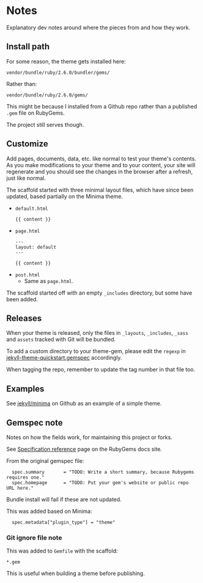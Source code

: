 # Notes

Explanatory dev notes around where the pieces from and how they work.

## Install path

For some reason, the theme gets installed here:

```
vendor/bundle/ruby/2.6.0/bundler/gems/
```

Rather than:

```
vendor/bundle/ruby/2.6.0/gems/
```

This might be because I installed from a Github repo rather than a published `.gem` file on RubyGems.

The project still serves though.


## Customize

Add pages, documents, data, etc. like normal to test your theme's contents. As you make modifications to your theme and to your content, your site will regenerate and you should see the changes in the browser after a refresh, just like normal.


The scaffold started with three minimal layout files, which have since been updated, based partially on the Minima theme.

- `default.html`
    ```
    {{ content }}
    ```
- `page.html`
    ```
    ---
    layout: default
    ---

    {{ content }}
    ```
- `post.html`
    - Same as `page.html`.

The scaffold started off with an empty `_includes` directory, but some have been added.


## Releases

When your theme is released, only the files in `_layouts`, `_includes`, `_sass` and `assets` tracked with Git will be bundled.

To add a custom directory to your theme-gem, please edit the `regexp` in [jekyll-theme-quickstart.gemspec](/jekyll-theme-quickstart.gemspec) accordingly.

When tagging the repo, remember to update the tag number in that file too.


## Examples

See [jekyll/minima](https://github.com/jekyll/minima) on Github as an example of a simple theme.


## Gemspec note

Notes on how the fields work, for maintaining this project or forks.

See [Specification reference](https://guides.rubygems.org/specification-reference/) page on the RubyGems docs site.

From the original gemspec file:

```
  spec.summary       = "TODO: Write a short summary, because Rubygems requires one."
  spec.homepage      = "TODO: Put your gem's website or public repo URL here."
```

Bundle install will fail if these are not updated.

This was added based on Minima:

```
  spec.metadata["plugin_type"] = "theme"
```

### Git ignore file note

This was added to `Gemfile` with the scaffold:

```
*.gem
```

This is useful when building a theme before publishing.
